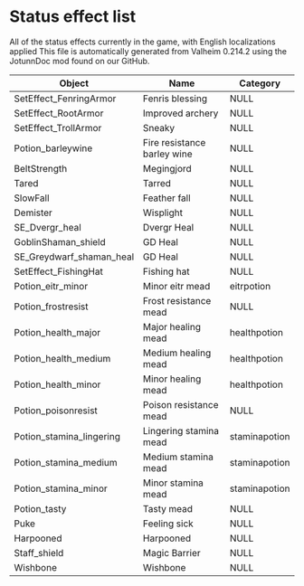 # Status effect list
All of the status effects currently in the game, with English localizations applied
This file is automatically generated from Valheim 0.214.2 using the JotunnDoc mod found on our GitHub.

|Object |Name |Category |
|---|---|---|
|SetEffect_FenringArmor|Fenris blessing|NULL|
|SetEffect_RootArmor|Improved archery|NULL|
|SetEffect_TrollArmor|Sneaky|NULL|
|Potion_barleywine|Fire resistance barley wine|NULL|
|BeltStrength|Megingjord|NULL|
|Tared|Tarred|NULL|
|SlowFall|Feather fall|NULL|
|Demister|Wisplight|NULL|
|SE_Dvergr_heal|Dvergr Heal|NULL|
|GoblinShaman_shield|GD Heal|NULL|
|SE_Greydwarf_shaman_heal|GD Heal|NULL|
|SetEffect_FishingHat|Fishing hat|NULL|
|Potion_eitr_minor|Minor eitr mead|eitrpotion|
|Potion_frostresist|Frost resistance mead|NULL|
|Potion_health_major|Major healing mead|healthpotion|
|Potion_health_medium|Medium healing mead|healthpotion|
|Potion_health_minor|Minor healing mead|healthpotion|
|Potion_poisonresist|Poison resistance mead|NULL|
|Potion_stamina_lingering|Lingering stamina mead|staminapotion|
|Potion_stamina_medium|Medium stamina mead|staminapotion|
|Potion_stamina_minor|Minor stamina mead|staminapotion|
|Potion_tasty|Tasty mead|NULL|
|Puke|Feeling sick|NULL|
|Harpooned|Harpooned|NULL|
|Staff_shield|Magic Barrier|NULL|
|Wishbone|Wishbone|NULL|
